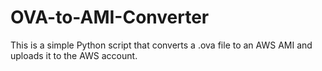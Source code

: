 # OVA-to-AMI-Converter
This is a simple Python script that converts a .ova file to an AWS AMI and uploads it to the AWS account. 
